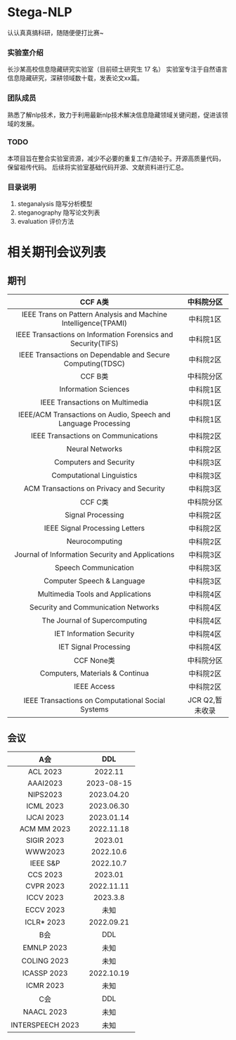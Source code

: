 # Stega-NLP

认认真真搞科研，随随便便打比赛~

### 实验室介绍
长沙某高校信息隐藏研究实验室（目前硕士研究生 17 名）
实验室专注于自然语言信息隐藏研究，深耕领域数十载，发表论文xx篇。

### 团队成员
熟悉了解nlp技术，致力于利用最新nlp技术解决信息隐藏领域关键问题，促进该领域的发展。

### TODO
本项目旨在整合实验室资源，减少不必要的重复工作/造轮子。开源高质量代码，保留祖传代码。
后续将实验室基础代码开源、文献资料进行汇总。

### 目录说明

1. steganalysis 隐写分析模型
2. steganography 隐写论文列表
3. evaluation 评价方法

# 相关期刊会议列表
## 期刊
|  CCF A类   | 中科院分区  |
| :----: | :----: |
| IEEE Trans on Pattern Analysis and Machine Intelligence(TPAMI) | 中科院1区 |
| IEEE Transactions on Information Forensics and Security(TIFS) | 中科院1区 |
| IEEE Transactions on Dependable and Secure Computing(TDSC) | 中科院2区 |
|  CCF B类   |  中科院分区  |
| Information Sciences | 中科院1区 |
| IEEE Transactions on Multimedia | 中科院1区 |
| IEEE/ACM Transactions on Audio, Speech and Language Processing | 中科院1区 |
| IEEE Transactions on Communications | 中科院2区 |
| Neural Networks | 中科院2区 | |
| Computers and Security | 中科院3区 |
| Computational Linguistics | 中科院3区 |
| ACM Transactions on Privacy and Security | 中科院3区 |
|  CCF C类   |  中科院分区  |
| Signal Processing | 中科院2区 |
| IEEE Signal Processing Letters | 中科院2区 |
| Neurocomputing | 中科院2区 |
| Journal of Information Security and Applications | 中科院3区 |
| Speech Communication | 中科院3区 |
| Computer Speech & Language | 中科院3区 |
| Multimedia Tools and Applications | 中科院4区 |
| Security and Communication Networks | 中科院4区 |
| The Journal of Supercomputing | 中科院4区 |
| IET Information Security | 中科院4区 |
| IET Signal Processing | 中科院4区 |
|  CCF None类   |  中科院分区  |
| Computers, Materials & Continua | 中科院2区 |
| IEEE Access | 中科院2区 |
| IEEE Transactions on Computational Social Systems	| JCR Q2,暂未收录 |

## 会议
|  A会   |  DDL  |
| :----: | :----: |
| ACL 2023|	2022.11 |
| AAAI2023|	2023-08-15 |
| NIPS2023|	2023.04.20 |
| ICML 2023|	2023.06.30 |
| IJCAI 2023|	2023.01.14 |
| ACM MM 2023|	2022.11.18 |
| SIGIR 2023|	2023.01 |
| WWW2023| 2022.10.6 |
| IEEE S&P|	2022.10.7 |
| CCS 2023|	2023.01 |
| CVPR 2023|	2022.11.11 |
| ICCV 2023|	2023.3.8 |
| ECCV 2023|	未知 |
|ICLR* 2023	| 2022.09.21	|
|  B会   |  DDL  |
|  EMNLP 2023 |	未知 |
|  COLING 2023 |	未知 |
|  ICASSP 2023	| 2022.10.19 |
|  ICMR 2023 |	未知 |
|  C会   |  DDL  |
|  NAACL 2023 |	未知 |
|  INTERSPEECH 2023 |	未知 |
